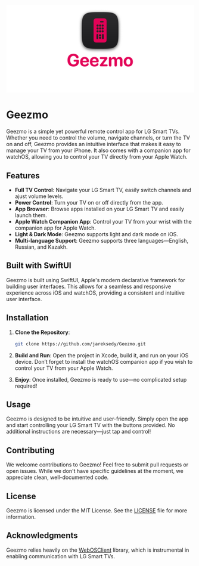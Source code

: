 ![Geezmo](Images/Geezmo-Header.png)

# Geezmo

Geezmo is a simple yet powerful remote control app for LG Smart TVs. Whether you need to control the volume, navigate channels, or turn the TV on and off, Geezmo provides an intuitive interface that makes it easy to manage your TV from your iPhone. It also comes with a companion app for watchOS, allowing you to control your TV directly from your Apple Watch.

## Features

- **Full TV Control**: Navigate your LG Smart TV, easily switch channels and ajust volume levels.
- **Power Control**: Turn your TV on or off directly from the app.
- **App Browser**: Browse apps installed on your LG Smart TV and easily launch them.
- **Apple Watch Companion App**: Control your TV from your wrist with the companion app for Apple Watch.
- **Light & Dark Mode**: Geezmo supports light and dark mode on iOS.
- **Multi-language Support**: Geezmo supports three languages—English, Russian, and Kazakh.

## Built with SwiftUI

Geezmo is built using SwiftUI, Apple's modern declarative framework for building user interfaces. This allows for a seamless and responsive experience across iOS and watchOS, providing a consistent and intuitive user interface.

## Installation

1. **Clone the Repository**: 
   ```bash
   git clone https://github.com/jareksedy/Geezmo.git
   ```

2. **Build and Run**: Open the project in Xcode, build it, and run on your iOS device. Don’t forget to install the watchOS companion app if you wish to control your TV from your Apple Watch.

3. **Enjoy**: Once installed, Geezmo is ready to use—no complicated setup required!

## Usage

Geezmo is designed to be intuitive and user-friendly. Simply open the app and start controlling your LG Smart TV with the buttons provided. No additional instructions are necessary—just tap and control!

## Contributing

We welcome contributions to Geezmo! Feel free to submit pull requests or open issues. While we don't have specific guidelines at the moment, we appreciate clean, well-documented code.

## License

Geezmo is licensed under the MIT License. See the [LICENSE](LICENSE) file for more information.

## Acknowledgments

Geezmo relies heavily on the [WebOSClient](https://github.com/jareksedy/WebOSClient) library, which is instrumental in enabling communication with LG Smart TVs.

